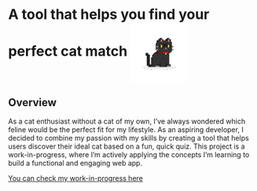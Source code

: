 # A tool that helps you find your perfect cat match <img src="https://github.com/juliabbchv/juliabbchv/blob/main/img/pixelated-cat.gif" align="center" height="120px">

## Overview

As a cat enthusiast without a cat of my own, I’ve always wondered which feline would be the perfect fit for my lifestyle. As an aspiring developer, I decided to combine my passion with my skills by creating a tool that helps users discover their ideal cat based on a fun, quick quiz. This project is a work-in-progress, where I’m actively applying the concepts I’m learning to build a functional and engaging web app.

<a href="https://yourfelinematch.netlify.app/">You can check my work-in-progress here</a>
